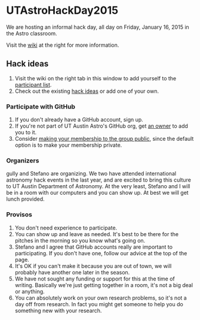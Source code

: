 UTAstroHackDay2015
==================

We are hosting an informal hack day, all day on Friday, January 16, 2015 in the Astro classroom.

Visit the [wiki](https://github.com/OttoStruve/UTAstroHackDay2015/wiki) at the right for more information.


## Hack ideas
1. Visit the wiki on the right tab in this window to add yourself to the [participant     list](https://github.com/OttoStruve/UTAstroHackDay2015/wiki/Participants).
2. Check out the existing [hack ideas](https://github.com/OttoStruve/UTAstroHackDay2015/wiki/Hack-Ideas) or add one of your own.

### Participate with GitHub

1. If you don't already have a GitHub account, sign up.
2. If you're not part of UT Austin Astro's GitHub org, get [an owner](https://github.com/orgs/OttoStruve/people) to add you to it.
3. Consider [making your membership to the group public](https://help.github.com/articles/publicizing-or-concealing-organization-membership/), since the default option is to make your membership private.

### Organizers
gully and Stefano are organizing.  We two have attended international astronomy hack events in the last year, and are excited to bring this culture to UT Austin Department of Astronomy.  At the very least, Stefano and I will be in a room with our computers and you can show up.  At best we will get lunch provided.

### Provisos
1. You don't need experience to participate.
2. You can show up and leave as needed.  It's best to be there for the pitches in the morning so you know what's going on.
3. Stefano and I agree that GitHub accounts really are important to participating.  If you don't have one, follow our advice at the top of the page.
4. It's OK if you can't make it because you are out of town, we will probably have another one later in the season.
5. We have not sought any funding or support for this at the time of writing.  Basically we're just getting together in a room, it's not a big deal or anything.
6. You can absolutely work on your own research problems, so it's not a day off from research.  In fact you might get someone to help you do something new with your research.


